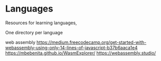 # Languages
Resources for learning languages,

One directory per language

web assembly
<https://medium.freecodecamp.org/get-started-with-webassembly-using-only-14-lines-of-javascript-b37b6aaca1e4>
<https://mbebenita.github.io/WasmExplorer/>
<https://webassembly.studio/>
